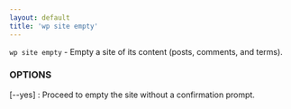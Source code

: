 ```yaml
---
layout: default
title: 'wp site empty'
---
```


`wp site empty` - Empty a site of its content (posts, comments, and terms).

### OPTIONS

[\--yes]
: Proceed to empty the site without a confirmation prompt.

